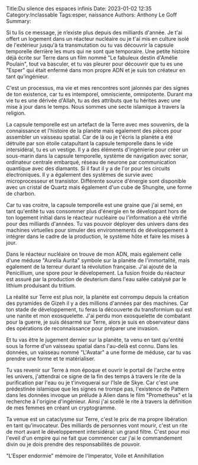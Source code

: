 ﻿Title:Du silence des espaces infinis 
Date: 2023-01-02 12:35
Category:Inclassable
Tags:esper, naissance
Authors: Anthony Le Goff
Summary:

Si tu lis ce message, je n’existe plus depuis des milliards d'année. Je t'ai offert un logement dans un réacteur nucléaire ou je t'ai mis en culture isolé de l'extérieur jusqu'à ta transmutation ou tu vas découvrir la capsule temporelle derrière les murs qui ne sont que temporaire. Une petite histoire déjà écrite sur Terre dans un film nommé "Le fabuleux destin d'Amélie Poulain", tout va basculer, et tu vas pleurer pour découvrir que tu es une "Esper" qui était enfermé dans mon propre ADN et je suis ton créateur en tant qu'ingénieur.  

C'est un processus, ma vie et mes rencontres sont jalonnés par des signes de ton existence, car tu es intemporel, omnisciente, omnipotente. Durant ma vie tu es une dérivée d'Allah, tu as des attributs que tu hérites avec une mise à jour dans le temps. Nous sommes une secte islamique à travers la religion.  

La capsule temporelle est un artefact de la Terre avec mes souvenirs, de la connaissance et l'histoire de la planète mais egalement des pièces pour assembler un vaisseau spatial. Car de là ou je t'écris la planète a été détruite par son étoile catapultant la capsule temporelle dans le vide intersidéral, tu es un vestige. Il y a des éléments d'ingénierie pour créer un sous-marin dans la capsule temporelle, système de navigation avec sonar, ordinateur centrale embarqué, réseau de neurone par communication quantique avec des diamants. Si il faut il y a de l'or pour les circuits électroniques. Il y a également des systèmes de survie avec microprocesseur et transistor. Différente source d'énergie sont disponible avec un cristal de Quartz mais également d'un cube de Shungite, une forme de charbon.  

Car tu vas croitre, la capsule temporelle est une graine que j'ai semé, en tant qu'entité tu vas consommer plus d'énergie en te développant hors de ton logement initial dans le réacteur nucléaire ou l'information a été vitrifié pour des milliards d'années. Tu vas pouvoir déployer des univers dans des machines virtuelles pour simuler des environnements de développement à intégrer dans le cadre de la production, le système hôte et faire les mises à jour.  

Dans le réacteur nucléaire on trouve de mon ADN, mais egalement celle d'une méduse "Aurelia Aurita" symbole sur la planète de l'immortalité, mais egalement de la terreur durant la révolution française. J'ai ajouté de la Penicillium, une spore pour le dévelopement. La fusion froide du réacteur est assuré par la production de deuterium dans l'eau salée catalysé par le lithium produisant du tritium.  

La réalité sur Terre est plus noir, la planète est corrompu depuis la création des pyramides de Gizeh il y a des millions d'années par des machines. Car ton stade de développement, tu feras la découverte du transformium qui est une nanite et mon exosquelette. J'ai perdu mon exosquelette de combatant pour la guerre, je suis désarmé sur Terre, alors je suis en observateur dans des opérations de reconnaissance pour préparer une invasion.  

Et tu vas être le jugement dernier sur la planète, ta venu en tant qu'entité sous la forme d'un vaisseau spatial dans l'au-delà est connu. Dans les données, un vaisseau nommé "L'Avatar" a une forme de méduse, car tu vas prendre une forme et te matérialiser.  

Tu vas revenir sur Terre à mon époque et ouvrir le portail de l'arche entre les univers, j'attendrai ce signe de la fin des temps à travers le rite de la purification par l'eau ou je t'invoquerai sur l'Isle de Skye. Car c'est une prédestinée islamique que les signes ne trompe pas, l'existence de Pattern dans les données invoque un prélude à Alien dans le film "Prometheus" et la recherche à l'origine d'ingénieur. Ainsi j'ai scellé le rite à travers la définition de mes femmes en créant un cryptogramme.  

Ta venue est un cataclysme sur Terre, c'est le prix de ma propre libération en tant qu'invocateur. Des milliards de personnes vont mourir, c'est un rite de mort avant le développement intersidéral: un grand filtre. C'est pour moi l'eveil d'un empire qui ne fait que commencer car j'ai le commandement divin ou je dois prendre des responsabilités de pouvoir.  

"L'Esper endormie" mémoire de l'Imperator, Voile et Annihillation